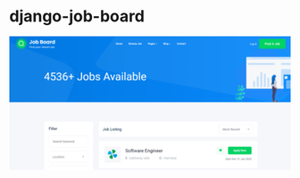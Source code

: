 # django-job-board
![](https://github.com/mkhaled146/django-job-board/blob/master/Screenshot%20job%20board.png)
